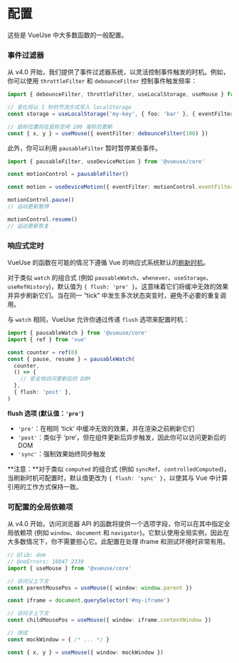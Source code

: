 # 配置

这些是 VueUse 中大多数函数的一般配置。

### 事件过滤器

从 v4.0 开始，我们提供了事件过滤器系统，以灵活控制事件触发的时机。例如，你可以使用 `throttleFilter` 和 `debounceFilter` 控制事件触发频率：

```ts twoslash
import { debounceFilter, throttleFilter, useLocalStorage, useMouse } from '@vueuse/core'

// 变化将以 1 秒的节流方式写入 localStorage
const storage = useLocalStorage('my-key', { foo: 'bar' }, { eventFilter: throttleFilter(1000) })

// 鼠标位置将在鼠标空闲 100 毫秒后更新
const { x, y } = useMouse({ eventFilter: debounceFilter(100) })
```

此外，你可以利用 `pausableFilter` 暂时暂停某些事件。

```ts twoslash
import { pausableFilter, useDeviceMotion } from '@vueuse/core'

const motionControl = pausableFilter()

const motion = useDeviceMotion({ eventFilter: motionControl.eventFilter })

motionControl.pause()
// 运动更新暂停

motionControl.resume()
// 运动更新恢复
```

### 响应式定时

VueUse 的函数在可能的情况下遵循 Vue 的响应式系统默认的[刷新时机](https://vuejs.org/guide/essentials/watchers.html#callback-flush-timing)。

对于类似 `watch` 的组合式 (例如 `pausableWatch`、`whenever`、`useStorage`、`useRefHistory`)，默认值为 `{ flush: 'pre' }`。这意味着它们将缓冲无效的效果并异步刷新它们。当在同一 “tick” 中发生多次状态突变时，避免不必要的重复调用。

与 `watch` 相同，VueUse 允许你通过传递 `flush` 选项来配置时机：

```ts twoslash
import { pausableWatch } from '@vueuse/core'
import { ref } from 'vue'

const counter = ref(0)
const { pause, resume } = pausableWatch(
  counter,
  () => {
    // 安全地访问更新后的 DOM
  },
  { flush: 'post' },
)
```

**flush 选项 (默认值：`'pre'`)**

- `'pre'`：在相同 ‘tick’ 中缓冲无效的效果，并在渲染之前刷新它们
- `'post'`：类似于 ‘pre’，但在组件更新后异步触发，因此你可以访问更新后的 DOM
- `'sync'`：强制效果始终同步触发

**注意：**对于类似 `computed` 的组合式 (例如 `syncRef`、`controlledComputed`)，当刷新时机可配置时，默认值更改为 `{ flush: 'sync' }`，以使其与 Vue 中计算引用的工作方式保持一致。

### 可配置的全局依赖项

从 v4.0 开始，访问浏览器 API 的函数将提供一个选项字段，你可以在其中指定全局依赖项 (例如 `window`、`document` 和 `navigator`)。它默认使用全局实例，因此在大多数情况下，你不需要担心它。此配置在处理 iframe 和测试环境时非常有用。

```ts twoslash
// @lib: dom
// @noErrors: 18047 2339
import { useMouse } from '@vueuse/core'

// 访问父上下文
const parentMousePos = useMouse({ window: window.parent })

const iframe = document.querySelector('#my-iframe')

// 访问子上下文
const childMousePos = useMouse({ window: iframe.contentWindow })
```

```ts
// 测试
const mockWindow = { /* ... */ }

const { x, y } = useMouse({ window: mockWindow })
```
